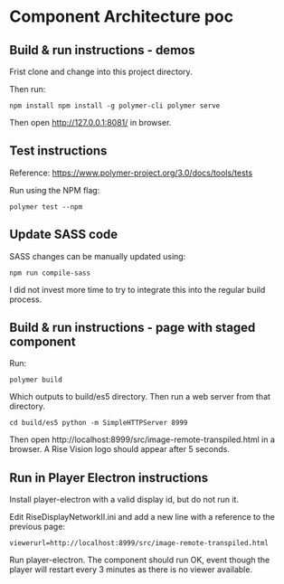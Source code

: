 # Component Architecture poc

## Build & run instructions - demos

Frist clone and change into this project directory.

Then run:

`
npm install
npm install -g polymer-cli
polymer serve
`

Then open http://127.0.0.1:8081/ in browser.

## Test instructions

Reference: https://www.polymer-project.org/3.0/docs/tools/tests

Run using the NPM flag:

`
polymer test --npm
`

## Update SASS code

SASS changes can be manually updated using:

`
npm run compile-sass
`

I did not invest more time to try to integrate this into the regular build
process.

## Build & run instructions - page with staged component

Run:

`
polymer build
`

Which outputs to build/es5 directory. Then run a web server from that directory.

`
cd build/es5
python -m SimpleHTTPServer 8999
`

Then open http://localhost:8999/src/image-remote-transpiled.html in a browser.
A Rise Vision logo should appear after 5 seconds.

## Run in Player Electron instructions

Install player-electron with a valid display id, but do not run it.

Edit RiseDisplayNetworkII.ini and add a new line with a reference to the
previous page:

`
viewerurl=http://localhost:8999/src/image-remote-transpiled.html
`

Run player-electron. The component should run OK, event though the player will
restart every 3 minutes as there is no viewer available.
